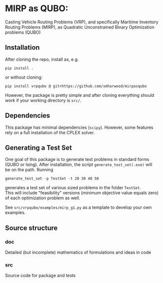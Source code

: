 # MIRP as QUBO:

Casting Vehicle Routing Problems (VRP), and specifically Maritime Inventory Routing Problems (MIRP), as Quadratic Unconstrained Binary Optimization problems (QUBO)

## Installation
After cloning the repo, install as, e.g.
```
pip install .
```
or without cloning:
```
pip install vrpqubo @ git+https://github.com/smharwood/mirpasqubo
```
However, the package is pretty simple and after cloning everything should work if your working directory is `src/`.

## Dependencies
This package has minimal dependencies (`scipy`).
However, some features rely on a full installation of the CPLEX solver.

## Generating a Test Set
One goal of this package is to generate test problems in standard forms (QUBO or Ising).
After installation, the script `generate_test_set(.exe)` will be on the path.
Running
```
generate_test_set -p TestSet -t 20 30 40 50
```
generates a test set of various sized problems in the folder `TestSet`.  
This will include "feasibility" versions (minimum objective value equals zero) of each optimization problem as well.

See `src/vrpqubo/examples/mirp_g1.py` as a template to develop your own examples.

## Source structure
### doc
Detailed (but incomplete) mathematics of formulations and ideas in code

### src
Source code for package and tests